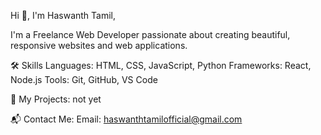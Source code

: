 Hi 👋, I'm Haswanth Tamil,

I'm a Freelance Web Developer passionate about creating beautiful, responsive websites and web applications.

🛠️ Skills
Languages: HTML, CSS, JavaScript, Python
Frameworks: React, Node.js
Tools: Git, GitHub, VS Code

📂 My Projects:
not yet

📬 Contact Me:
Email: haswanthtamilofficial@gmail.com
